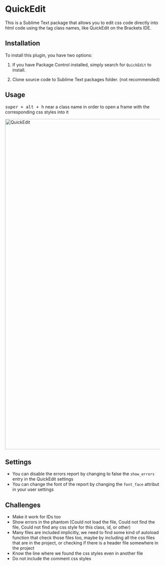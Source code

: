 # QuickEdit
This is a Sublime Text package that allows you to edit css code directly into html code using the tag class names, like QuickEdit on the Brackets IDE.

## Installation
To install this plugin, you have two options:

1. If you have Package Control installed, simply search for `QuickEdit` to install.

2. Clone source code to Sublime Text packages folder. (not recommended)

## Usage
<kbd>super + alt + h</kbd> near a class name in order to open a frame with the corresponding css styles into it

<img width="1076" alt="QuickEdit" src="https://user-images.githubusercontent.com/18115514/28502479-8864de10-6ff3-11e7-9a8e-cfa5620b38aa.png">

## Settings
- You can disable the errors report by changing to false the `show_errors` entry in the QuickEdit settings
- You can change the font of the report by changing the `font_face` attribut in your user settings

## Challenges
 - Make it work for IDs too
 - Show errors in the phantom (Could not load the file, Could not find the file, Could not find any css style for this class, id, or other)
 - Many files are included implicitly, we need to find some kind of autoload function that check those files too, maybe by including all the css files that are in the project, or checking if there is a header file somewhere in the project
 - Know the line where we found the css styles even in another file
 - Do not include the comment css styles
